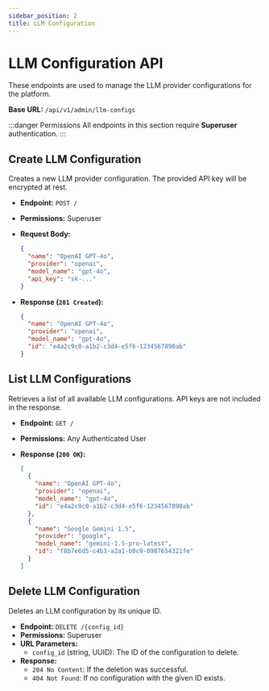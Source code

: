 ```yaml
---
sidebar_position: 2
title: LLM Configuration
---
```


# LLM Configuration API

These endpoints are used to manage the LLM provider configurations for the platform.

**Base URL:** `/api/v1/admin/llm-configs`

:::danger Permissions
All endpoints in this section require **Superuser** authentication.
:::

## Create LLM Configuration

Creates a new LLM provider configuration. The provided API key will be encrypted at rest.

-   **Endpoint:** `POST /`
-   **Permissions:** Superuser
-   **Request Body:**

    ```json
    {
      "name": "OpenAI GPT-4o",
      "provider": "openai",
      "model_name": "gpt-4o",
      "api_key": "sk-..."
    }
    ```

-   **Response (`201 Created`):**

    ```json
    {
      "name": "OpenAI GPT-4o",
      "provider": "openai",
      "model_name": "gpt-4o",
      "id": "e4a2c9c0-a1b2-c3d4-e5f6-1234567890ab"
    }
    ```

## List LLM Configurations

Retrieves a list of all available LLM configurations. API keys are not included in the response.

-   **Endpoint:** `GET /`
-   **Permissions:** Any Authenticated User
-   **Response (`200 OK`):**

    ```json
    [
      {
        "name": "OpenAI GPT-4o",
        "provider": "openai",
        "model_name": "gpt-4o",
        "id": "e4a2c9c0-a1b2-c3d4-e5f6-1234567890ab"
      },
      {
        "name": "Google Gemini 1.5",
        "provider": "google",
        "model_name": "gemini-1.5-pro-latest",
        "id": "f8b7e6d5-c4b3-a2a1-b0c9-0987654321fe"
      }
    ]
    ```

## Delete LLM Configuration

Deletes an LLM configuration by its unique ID.

-   **Endpoint:** `DELETE /{config_id}`
-   **Permissions:** Superuser
-   **URL Parameters:**
    -   `config_id` (string, UUID): The ID of the configuration to delete.
-   **Response:**
    -   `204 No Content`: If the deletion was successful.
    -   `404 Not Found`: If no configuration with the given ID exists.